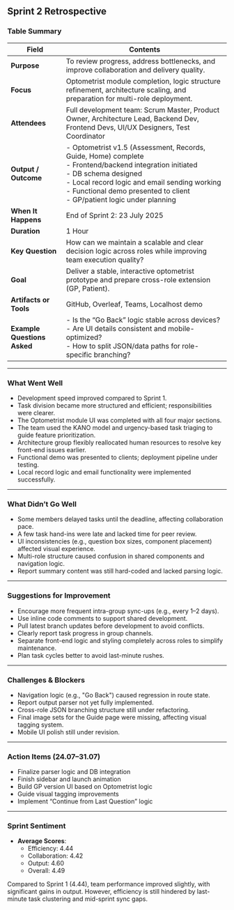 ## Sprint 2 Retrospective

### Table Summary

| Field | Contents |
| ----- | -------- |
| **Purpose** | To review progress, address bottlenecks, and improve collaboration and delivery quality. |
| **Focus** | Optometrist module completion, logic structure refinement, architecture scaling, and preparation for multi-role deployment. |
| **Attendees** | Full development team: Scrum Master, Product Owner, Architecture Lead, Backend Dev, Frontend Devs, UI/UX Designers, Test Coordinator |
| **Output / Outcome** | - Optometrist v1.5 (Assessment, Records, Guide, Home) complete  <br> - Frontend/backend integration initiated  <br> - DB schema designed  <br> - Local record logic and email sending working  <br> - Functional demo presented to client  <br> - GP/patient logic under planning |
| **When It Happens** | End of Sprint 2: 23 July 2025 |
| **Duration** | 1 Hour |
| **Key Question** | How can we maintain a scalable and clear decision logic across roles while improving team execution quality? |
| **Goal** | Deliver a stable, interactive optometrist prototype and prepare cross-role extension (GP, Patient). |
| **Artifacts or Tools** | GitHub, Overleaf, Teams, Localhost demo |
| **Example Questions Asked** | - Is the “Go Back” logic stable across devices?  <br> - Are UI details consistent and mobile-optimized?  <br> - How to split JSON/data paths for role-specific branching? |

---

### What Went Well

- Development speed improved compared to Sprint 1.
- Task division became more structured and efficient; responsibilities were clearer.
- The Optometrist module UI was completed with all four major sections.
- The team used the KANO model and urgency-based task triaging to guide feature prioritization.
- Architecture group flexibly reallocated human resources to resolve key front-end issues earlier.
- Functional demo was presented to clients; deployment pipeline under testing.
- Local record logic and email functionality were implemented successfully.

---

### What Didn’t Go Well

- Some members delayed tasks until the deadline, affecting collaboration pace.
- A few task hand-ins were late and lacked time for peer review.
- UI inconsistencies (e.g., question box sizes, component placement) affected visual experience.
- Multi-role structure caused confusion in shared components and navigation logic.
- Report summary content was still hard-coded and lacked parsing logic.

---

### Suggestions for Improvement

- Encourage more frequent intra-group sync-ups (e.g., every 1–2 days).
- Use inline code comments to support shared development.
- Pull latest branch updates before development to avoid conflicts.
- Clearly report task progress in group channels.
- Separate front-end logic and styling completely across roles to simplify maintenance.
- Plan task cycles better to avoid last-minute rushes.

---

### Challenges & Blockers

- Navigation logic (e.g., "Go Back") caused regression in route state.
- Report output parser not yet fully implemented.
- Cross-role JSON branching structure still under refactoring.
- Final image sets for the Guide page were missing, affecting visual tagging system.
- Mobile UI polish still under revision.

---

### Action Items (24.07–31.07)

- Finalize parser logic and DB integration
- Finish sidebar and launch animation
- Build GP version UI based on Optometrist logic
- Guide visual tagging improvements
- Implement “Continue from Last Question” logic

---

### Sprint Sentiment

- **Average Scores**:
  - Efficiency: 4.44  
  - Collaboration: 4.42  
  - Output: 4.60  
  - Overall: 4.49

Compared to Sprint 1 (4.44), team performance improved slightly, with significant gains in output. However, efficiency is still hindered by last-minute task clustering and mid-sprint sync gaps.
